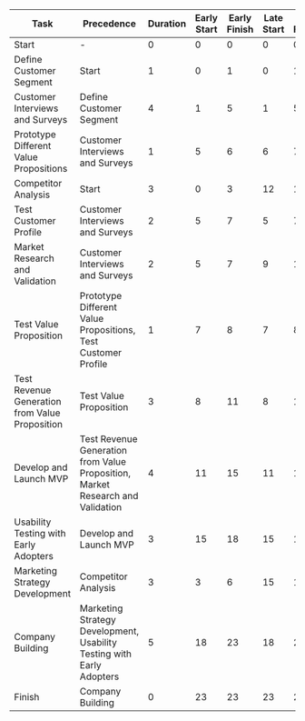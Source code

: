 | Task                                           | Precedence                                                                     | Duration | Early Start | Early Finish | Late Start | Late Finish | Slack |
| ---------------------------------------------- | ------------------------------------------------------------------------------ | -------- | ----------- | ------------ | ---------- | ----------- | ----- |
| Start                                          | -                                                                              | 0        | 0           | 0            | 0          | 0           | 0     |
| Define Customer Segment                        | Start                                                                          | 1        | 0           | 1            | 0          | 1           | 0     |
| Customer Interviews and Surveys                | Define Customer Segment                                                        | 4        | 1           | 5            | 1          | 5           | 0     |
| Prototype Different Value Propositions         | Customer Interviews and Surveys                                                | 1        | 5           | 6            | 6          | 7           | 1     |
| Competitor Analysis                            | Start                                                                          | 3        | 0           | 3            | 12         | 15          | 12    |
| Test Customer Profile                          | Customer Interviews and Surveys                                                | 2        | 5           | 7            | 5          | 7           | 0     |
| Market Research and Validation                 | Customer Interviews and Surveys                                                | 2        | 5           | 7            | 9          | 11          | 4     |
| Test Value Proposition                         | Prototype Different Value Propositions, Test Customer Profile                  | 1        | 7           | 8            | 7          | 8           | 0     |
| Test Revenue Generation from Value Proposition | Test Value Proposition                                                         | 3        | 8           | 11           | 8          | 11          | 0     |
| Develop and Launch MVP                         | Test Revenue Generation from Value Proposition, Market Research and Validation | 4        | 11          | 15           | 11         | 15          | 0     |
| Usability Testing with Early Adopters          | Develop and Launch MVP                                                         | 3        | 15          | 18           | 15         | 18          | 0     |
| Marketing Strategy Development                 | Competitor Analysis                                                            | 3        | 3           | 6            | 15         | 18          | 12    |
| Company Building                               | Marketing Strategy Development, Usability Testing with Early Adopters          | 5        | 18          | 23           | 18         | 23          | 0     |
| Finish                                         | Company Building                                                               | 0        | 23          | 23           | 23         | 23          | 0     |

